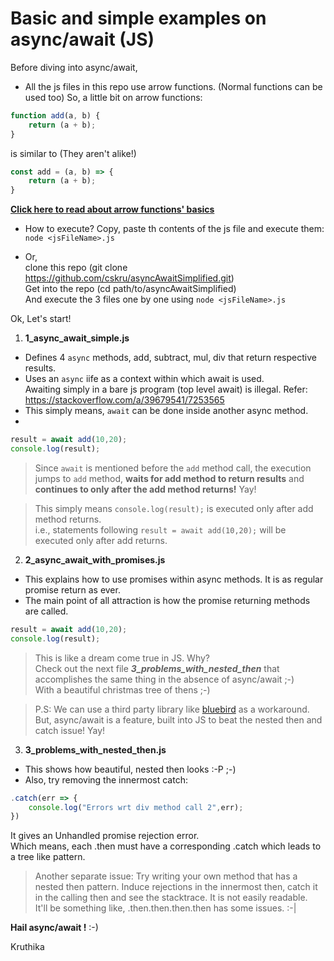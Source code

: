 # Basic and simple examples on async/await (JS)

Before diving into async/await,

- All the js files in this repo use arrow functions. (Normal functions can be used too)
So, a little bit on arrow functions:
```javascript
function add(a, b) {
    return (a + b);
}
```
is similar to (They aren't alike!)
```javascript
const add = (a, b) => {
    return (a + b);
}
```

[**Click here to read about arrow functions' basics**](https://codeburst.io/javascript-arrow-functions-for-beginners-926947fc0cdc)

- How to execute?
Copy, paste th contents of the js file and execute them:
```node <jsFileName>.js```  

- Or,  
clone this repo (git clone https://github.com/cskru/asyncAwaitSimplified.git)  
Get into the repo (cd path/to/asyncAwaitSimplified)  
And execute the 3 files one by one using ```node <jsFileName>.js```  

Ok, Let's start!

1. **1_async_await_simple.js**
- Defines 4 ```async``` methods, add, subtract, mul, div that return respective results.
-  Uses an ```async``` iife as a context within which await is used.  
Awaiting simply in a bare js program (top level await) is illegal. Refer: <https://stackoverflow.com/a/39679541/7253565>
- This simply means, ```await``` can be done inside another async method.
- 
```javascript
result = await add(10,20);
console.log(result);
```
> Since ```await``` is mentioned before the ```add``` method call, the execution jumps to ```add``` method, **waits for add method to return results** and **continues to only after the add method returns!** Yay!  

> This simply means ```console.log(result);``` is executed only after add method returns.  
i.e., statements following ```result = await add(10,20);``` will be executed only after add returns.

2. **2_async_await_with_promises.js**  
- This explains how to use promises within async methods. It is as regular promise return as ever.  
- The main point of all attraction is how the promise returning methods are called.
```javascript
result = await add(10,20);
console.log(result);
```

> This is like a dream come true in JS. Why?   
Check out the next file ___3_problems_with_nested_then___ that accomplishes the same thing in the absence of async/await ;-)  
With a beautiful christmas tree of thens ;-)

> P.S: We can use a third party library like [bluebird](http://bluebirdjs.com/docs/api/promise.try.html) as a workaround.     
But, async/await is a feature, built into JS to beat the nested then and catch issue! Yay!

3. **3_problems_with_nested_then.js**
- This shows how beautiful, nested then looks :-P ;-)
- Also, try removing the innermost catch:
```javascript
.catch(err => {
    console.log("Errors wrt div method call 2",err);
}) 
```
It gives an Unhandled promise rejection error.  
Which means, each .then must have a corresponding .catch which leads to a tree like pattern.  

> Another separate issue:
Try writing your own method that has a nested then pattern. Induce rejections in the innermost then, catch it in the calling then and see the stacktrace. It is not easily readable.  
It'll be something like, .then.then.then.then has some issues.  :-|  

**Hail async/await !** :-)

Kruthika